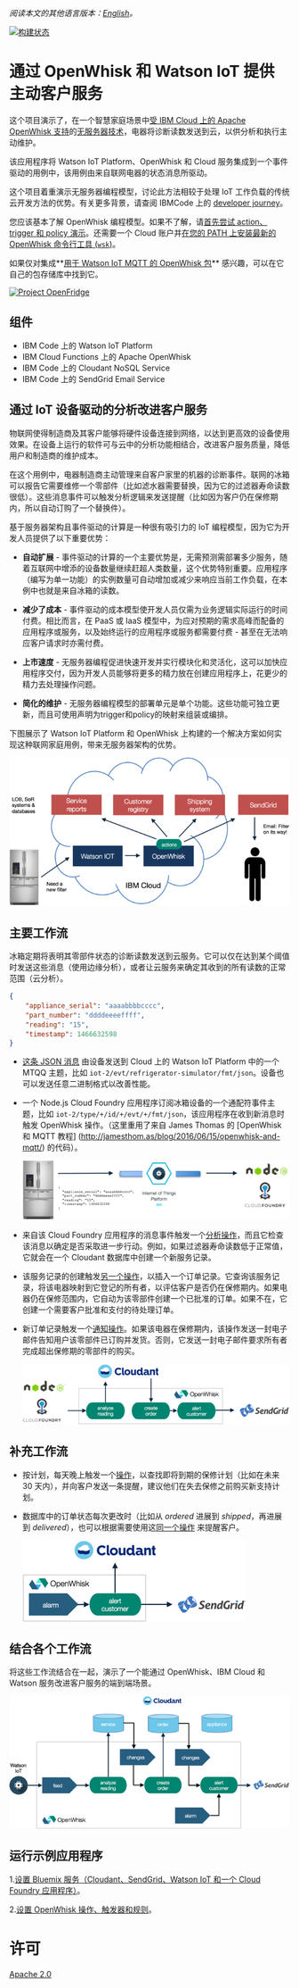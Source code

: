 *阅读本文的其他语言版本：[English](README.md)。*

[![构建状态](https://travis-ci.org/IBM/openfridge.svg?branch=master)](https://travis-ci.org/IBM/openfridge)

# 通过 OpenWhisk 和 Watson IoT 提供主动客户服务

这个项目演示了，在一个智慧家庭场景中[受 IBM Cloud 上的 Apache OpenWhisk 支持](https://bluemix.net/openwhisk/)的[无服务器技术](https://developer.ibm.com/opentech/2016/09/06/what-makes-serverless-attractive/)，电器将诊断读数发送到云，以供分析和执行主动维护。

该应用程序将 Watson IoT Platform、OpenWhisk 和 Cloud 服务集成到一个事件驱动的用例中，该用例由来自联网电器的状态消息所驱动。

这个项目着重演示无服务器编程模型，讨论此方法相较于处理 IoT 工作负载的传统云开发方法的优势。有关更多背景，请查阅 IBMCode 上的 [developer journey](https://developer.ibm.com/code/journey/power-smart-fridge/)。

您应该基本了解 OpenWhisk 编程模型。如果不了解，请[首先尝试 action、trigger 和 policy 演示](https://github.com/IBM/openwhisk-action-trigger-rule)。还需要一个 Cloud 账户并[在您的 PATH 上安装最新的 OpenWhisk 命令行工具 (`wsk`)](https://github.com/IBM/openwhisk-action-trigger-rule/blob/master/docs/OPENWHISK.md)。

如果仅对集成**[用于 Watson IoT MQTT 的 OpenWhisk 包](https://github.com/krook/openwhisk-package-mqtt-watson)** 感兴趣，可以在它自己的包存储库中找到它。

[![Project OpenFridge](https://img.youtube.com/vi/0Sl4rWZYo8w/0.jpg)](https://www.youtube.com/watch?v=0Sl4rWZYo8w)


## 组件
- IBM Code 上的 Watson IoT Platform
- IBM Cloud Functions 上的 Apache OpenWhisk
- IBM Code 上的 Cloudant NoSQL Service
- IBM Code 上的 SendGrid Email Service

## 通过 IoT 设备驱动的分析改进客户服务

物联网使得制造商及其客户能够将硬件设备连接到网络，以达到更高效的设备使用效果。在设备上运行的软件可与云中的分析功能相结合，改进客户服务质量，降低用户和制造商的维护成本。

在这个用例中，电器制造商主动管理来自客户家里的机器的诊断事件。联网的冰箱可以报告它需要维修一个零部件（比如滤水器需要替换，因为它的过滤器寿命读数很低）。这些消息事件可以触发分析逻辑来发送提醒（比如因为客户仍在保修期内，所以自动订购了一个替换件）。

基于服务器架构且事件驱动的计算是一种很有吸引力的 IoT 编程模型，因为它为开发人员提供了以下重要优势：

- **自动扩展** - 事件驱动的计算的一个主要优势是，无需预测需部署多少服务，随着互联网中增添的设备数量继续赶超人类数量，这个优势特别重要。应用程序（编写为单一功能）的实例数量可自动增加或减少来响应当前工作负载，在本例中也就是来自冰箱的读数。

- **减少了成本** - 事件驱动的成本模型使开发人员仅需为业务逻辑实际运行的时间付费。相比而言，在 PaaS 或 IaaS 模型中，为应对预期的需求高峰而配备的应用程序或服务，以及始终运行的应用程序或服务都需要付费 - 甚至在无法响应客户请求时亦需付费。

- **上市速度** - 无服务器编程促进快速开发并实行模块化和灵活化，这可以加快应用程序交付，因为开发人员能够将更多的精力放在创建应用程序上，花更少的精力去处理操作问题。

- **简化的维护** - 无服务器编程模型的部署单元是单个功能。这些功能可独立更新，而且可使用声明为trigger和policy的映射来组装或编排。

下图展示了 Watson IoT Platform 和 OpenWhisk 上构建的一个解决方案如何实现这种联网家庭用例，带来无服务器架构的优势。

![粗略示意图](docs/overview.png)

## 主要工作流

冰箱定期将表明其零部件状态的诊断读数发送到云服务。它可以仅在达到某个阈值时发送这些消息（使用边缘分析），或者让云服务来确定其收到的所有读数的正常范围（云分析）。

```json
{
    "appliance_serial": "aaaabbbbcccc",
    "part_number": "ddddeeeeffff",
    "reading": "15",
    "timestamp": 1466632598
}
```

* [这条 JSON 消息](docs/sample-messages.txt) 由设备发送到 Cloud 上的 Watson IoT Platform 中的一个 MTQQ 主题，比如  `iot-2/evt/refrigerator-simulator/fmt/json`。设备也可以发送任意二进制格式以改善性能。

* 一个 Node.js Cloud Foundry 应用程序订阅冰箱设备的一个通配符事件主题，比如 `iot-2/type/+/id/+/evt/+/fmt/json`，该应用程序在收到新消息时触发 OpenWhisk 操作。（这里重用了来自 James Thomas 的 [OpenWhisk 和 MQTT 教程] (http://jamesthom.as/blog/2016/06/15/openwhisk-and-mqtt/) 的代码）。

    ![主要工作流 1](docs/primary-workflow-1.png)

* 来自该 Cloud Foundry 应用程序的消息事件触发一个[分析操作](actions/analyze-service-event.js)，而且它检查该消息以确定是否采取进一步行动。例如，如果过滤器寿命读数低于正常值，它就会在一个 Cloudant 数据库中创建一个新服务记录。

* 该服务记录的创建触发[另一个操作](actions/create-order-event.js)，以插入一个订单记录。它查询该服务记录，将该电器映射到它登记的所有者，以评估客户是否仍在保修期内。如果电器仍在保修范围内，它自动为该零部件创建一个已批准的订单。如果不在，它创建一个需要客户批准和支付的待处理订单。

* 新订单记录触发一个[通知操作](actions/alert-customer-event.js)。如果该电器在保修期内，该操作发送一封电子邮件告知用户该零部件已订购并发货。否则，它发送一封电子邮件要求所有者完成超出保修期的零部件的购买。

    ![主要工作流 2](docs/primary-workflow-2.png)

## 补充工作流

* 按计划，每天晚上触发一个[操作](actions/alert-customer-event.js)，以查找即将到期的保修计划（比如在未来 30 天内），并向客户发送一条提醒，建议他们在失去保修之前购买新支持计划。

* 数据库中的订单状态每次更改时（比如从 _ordered_ 进展到 _shipped_，再进展到 _delivered_），也可以根据需要使用这[同一个操作](actions/alert-customer-event.js) 来提醒客户。

    ![补充工作流](docs/supplementary-workflows.png)

## 结合各个工作流

将这些工作流结合在一起，演示了一个能通过 OpenWhisk、IBM Cloud 和 Watson 服务改进客户服务的端到端场景。

![触发器和操作](docs/actions-triggers.png)

## 运行示例应用程序

1.[设置 Bluemix 服务（Cloudant、SendGrid、Watson IoT 和一个 Cloud Foundry 应用程序）](docs/BLUEMIX.md)。

2.[设置 OpenWhisk 操作、触发器和规则](docs/OPENWHISK.md)。

# 许可
[Apache 2.0](LICENSE.txt)
